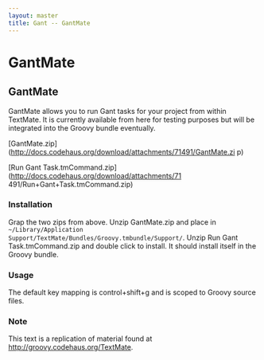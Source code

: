 ```yaml
---
layout: master
title: Gant -- GantMate
---
```


# GantMate

## GantMate

GantMate allows you to run Gant tasks for your project from within TextMate.  It is currently available from
here for testing purposes but will be integrated into the Groovy bundle eventually.

[GantMate.zip](http://docs.codehaus.org/download/attachments/71491/GantMate.zi
p)

[Run Gant Task.tmCommand.zip](http://docs.codehaus.org/download/attachments/71
491/Run+Gant+Task.tmCommand.zip)

### Installation

Grap the two zips from above. Unzip GantMate.zip and place in `~/Library/Application
Support/TextMate/Bundles/Groovy.tmbundle/Support/`.  Unzip Run Gant Task.tmCommand.zip and double click to
install. It should install itself in the Groovy bundle.

### Usage

The default key mapping is control+shift+g and is scoped to Groovy source files.

### Note

This text is a replication of material found at <http://groovy.codehaus.org/TextMate>.
